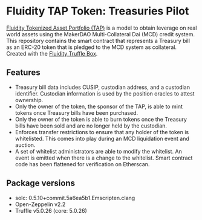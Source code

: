 # Fluidity TAP Token: Treasuries Pilot
[Fluidity Tokenized Asset Portfolio (TAP)](https://tap.fluidity.io/) is a model to obtain leverage on real world assets using the MakerDAO Multi-Collateral Dai (MCD) credit system. This repository contains the smart contract that represents a Treasury bill as an ERC-20 token that is pledged to the MCD system as collateral. Created with the [Fluidity Truffle Box](https://github.com/fluidity/fluidity-truffle-box).

## Features
* Treasury bill data includes CUSIP, custodian address, and a custodian identifier. Custodian information is used by the position oracles to attest ownership.
* Only the owner of the token, the sponsor of the TAP, is able to mint tokens once Treasury bills have been purchased.
* Only the owner of the token is able to burn tokens once the Treasury bills have been sold and are no longer held by the custodian.
* Enforces transfer restrictions to ensure that any holder of the token is whitelisted. This comes into play during an MCD liquidation event and auction.
* A set of whitelist administrators are able to modify the whitelist. An event is emitted when there is a change to the whitelist.
Smart contract code has been flattened for verification on Etherscan.

## Package versions
* solc: 0.5.10+commit.5a6ea5b1.Emscripten.clang
* Open-Zeppelin v2.2
* Truffle v5.0.26 (core: 5.0.26)
